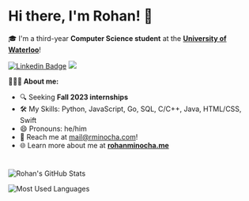 # Hi there, I'm Rohan! 👋

🎓 I'm a third-year **Computer Science student** at the [**University of Waterloo**](https://cs.uwaterloo.ca/)!

[![Linkedin Badge](https://img.shields.io/badge/rohan%20minocha-0077B5?style=for-the-badge&logo=linkedin&logoColor=white)](https://www.linkedin.com/in/rohanminocha/)
![](https://komarev.com/ghpvc/?username=rohanxminocha)

**🧑🏻‍💻 About me:**
- 🔍 Seeking **Fall 2023 internships**
- 🛠 My Skills: Python, JavaScript, Go, SQL, C/C++, Java, HTML/CSS, Swift
- 😄 Pronouns: he/him
- 💬 Reach me at [mail@rminocha.com](mailto:mail@rminocha.com)!
- 🌐 Learn more about me at [**rohanminocha.me**](https://rohanminocha.me)

#
![Rohan's GitHub Stats](https://github-readme-stats.vercel.app/api?username=rohanxminocha&title_color=eba830&icon_color=bae67e&bg_color=171c28&text_color=f5f0e1&hide=issues&count_private=true&show_icons=true&custom_title=Rohan%27s%20GitHub%20Stats)

![Most Used Languages](https://github-readme-stats.vercel.app/api/top-langs/?username=rohanxminocha&layout=compact&langs_count=10&bg_color=171c28&text_color=f5f0e1&title_color=eba830)

<!--- rohanxminocha/rohanxminocha is a ✨ special ✨ repository because its `README.md` (this file) appears on your GitHub profile. You can click the Preview link to take a look at your changes. --->
